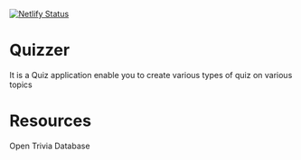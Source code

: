[![Netlify Status](https://api.netlify.com/api/v1/badges/e0267dee-e891-4478-9d91-d918b4d37065/deploy-status)](https://app.netlify.com/sites/quizzer-prac/deploys)

# Quizzer
It is a Quiz application enable you to create various types of quiz on various topics

# Resources
Open Trivia Database

